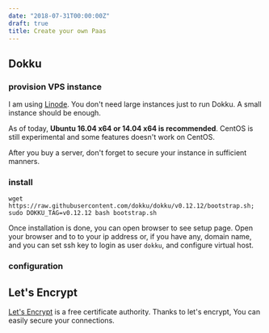 ```yaml
---
date: "2018-07-31T00:00:00Z"
draft: true
title: Create your own Paas
---
```


## Dokku

### provision VPS instance

I am using [Linode](https://www.linode.com/?r=5f4b41dbdb0e009af64882ea35ee82ecf0ef0290).
You don't need large instances just to run Dokku. A small instance should be enough.

As of today, **Ubuntu 16.04 x64 or 14.04 x64 is recommended**. CentOS is still experimental and some features doesn't work on CentOS.

After you buy a server, don't forget to secure your instance in sufficient manners.

### install

    wget https://raw.githubusercontent.com/dokku/dokku/v0.12.12/bootstrap.sh;
    sudo DOKKU_TAG=v0.12.12 bash bootstrap.sh

Once installation is done, you can open browser to see setup page. Open your browser and to to your ip address or, if you have any, domain name, and you can set ssh key to login as user `dokku`, and configure virtual host.

### configuration

## Let's Encrypt

[Let's Encrypt](https://letsencrypt.org/) is a free certificate authority.
Thanks to let's encrypt, You can easily secure your connections.
